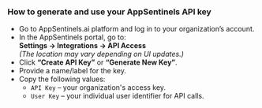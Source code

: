 ### How to generate and use your AppSentinels API key
- Go to AppSentinels.ai platform and log in to your organization’s account.
- In the AppSentinels portal, go to:  
  **Settings → Integrations → API Access**  
  *(The location may vary depending on UI updates.)*
- Click **“Create API Key”** or **“Generate New Key”**.
- Provide a name/label for the key.
- Copy the following values:
  - `API Key` – your organization's access key.
  - `User Key` – your individual user identifier for API calls.